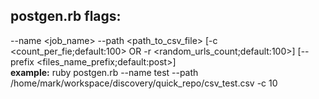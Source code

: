 postgen.rb flags:
--------------
--name \<job_name\> --path \<path_to_csv_file\> [-c \<count_per_fie;default:100\> OR -r \<random_urls_count;default:100\>] [--prefix \<files_name_prefix;default:post\>]
<br>
**example:** ruby postgen.rb --name test --path /home/mark/workspace/discovery/quick_repo/csv_test.csv -c 10
